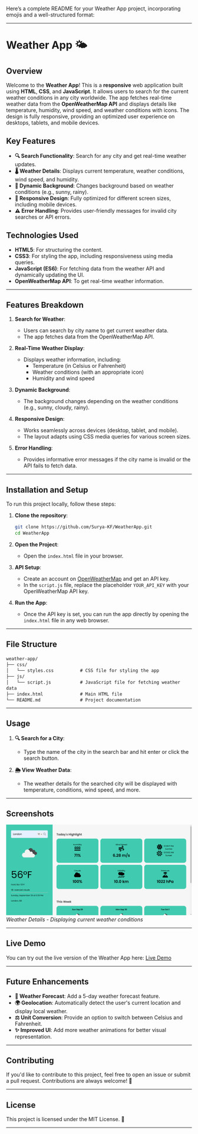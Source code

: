 Here’s a complete README for your Weather App project, incorporating emojis and a well-structured format:

---

# Weather App 🌤️

## Overview

Welcome to the **Weather App**! This is a **responsive** web application built using **HTML**, **CSS**, and **JavaScript**. It allows users to search for the current weather conditions in any city worldwide. The app fetches real-time weather data from the **OpenWeatherMap API** and displays details like temperature, humidity, wind speed, and weather conditions with icons. The design is fully responsive, providing an optimized user experience on desktops, tablets, and mobile devices.

## Key Features

- **🔍 Search Functionality**: Search for any city and get real-time weather updates.
- **🌡️ Weather Details**: Displays current temperature, weather conditions, wind speed, and humidity.
- **🌈 Dynamic Background**: Changes background based on weather conditions (e.g., sunny, rainy).
- **📱 Responsive Design**: Fully optimized for different screen sizes, including mobile devices.
- **⚠️ Error Handling**: Provides user-friendly messages for invalid city searches or API errors.

## Technologies Used

- **HTML5**: For structuring the content.
- **CSS3**: For styling the app, including responsiveness using media queries.
- **JavaScript (ES6)**: For fetching data from the weather API and dynamically updating the UI.
- **OpenWeatherMap API**: To get real-time weather information.

---

## Features Breakdown

1. **Search for Weather**:
   - Users can search by city name to get current weather data.
   - The app fetches data from the OpenWeatherMap API.

2. **Real-Time Weather Display**:
   - Displays weather information, including:
     - Temperature (in Celsius or Fahrenheit)
     - Weather conditions (with an appropriate icon)
     - Humidity and wind speed

3. **Dynamic Background**:
   - The background changes depending on the weather conditions (e.g., sunny, cloudy, rainy).

4. **Responsive Design**:
   - Works seamlessly across devices (desktop, tablet, and mobile).
   - The layout adapts using CSS media queries for various screen sizes.

5. **Error Handling**:
   - Provides informative error messages if the city name is invalid or the API fails to fetch data.

---

## Installation and Setup

To run this project locally, follow these steps:

1. **Clone the repository**:
   ```bash
   git clone https://github.com/Surya-KF/WeatherApp.git
   cd WeatherApp
   ```

2. **Open the Project**:
   - Open the `index.html` file in your browser.

3. **API Setup**:
   - Create an account on [OpenWeatherMap](https://openweathermap.org/) and get an API key.
   - In the `script.js` file, replace the placeholder `YOUR_API_KEY` with your OpenWeatherMap API key.

4. **Run the App**:
   - Once the API key is set, you can run the app directly by opening the `index.html` file in any web browser.

---

## File Structure

```
weather-app/
├── css/
│   └── styles.css          # CSS file for styling the app
├── js/
│   └── script.js           # JavaScript file for fetching weather data
├── index.html              # Main HTML file
└── README.md               # Project documentation
```

---

## Usage

1. **🔍 Search for a City**:
   - Type the name of the city in the search bar and hit enter or click the search button.

2. **🌦️ View Weather Data**:
   - The weather details for the searched city will be displayed with temperature, conditions, wind speed, and more.

---

## Screenshots

![Weather Details](assets/screenshot1.png)
*Weather Details - Displaying current weather conditions*

---

## Live Demo

You can try out the live version of the Weather App here: [Live Demo](https://surya-kf.github.io/WeatherApp/)

---

## Future Enhancements

- **📅 Weather Forecast**: Add a 5-day weather forecast feature.
- **🌍 Geolocation**: Automatically detect the user's current location and display local weather.
- **⚖️ Unit Conversion**: Provide an option to switch between Celsius and Fahrenheit.
- **✨ Improved UI**: Add more weather animations for better visual representation.

---

## Contributing

If you'd like to contribute to this project, feel free to open an issue or submit a pull request. Contributions are always welcome! 🤗

---

## License

This project is licensed under the MIT License. 📝

---
